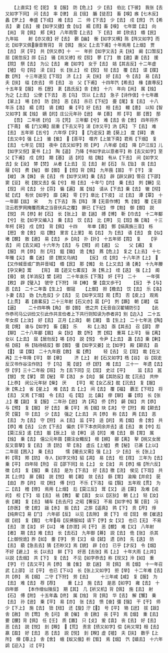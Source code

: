 <!-- { "loadSidebar": true } -->
　　【上直实】佗【驼】　复【服】　防【危上】　少【去】　伯比【下彼】　我张【去又如字下同】　问【去】　率【律】　且【徂】　腯【徒忍】　畜【嗅】瘯【七木反】蠡【罗上】　奉盛【下成】　难【去】　二　帅【下去】　少【去】　戍【庶】　饩【希去】　妻【去】　接【如字又捷】食【似】　繻【须】畜【嗅】　七年盟【孟】　向【尚】　背【佩】　郏【夹】　八年雨雪【上去】　下【去】　衅【欣去】　缗【民】　九年姑
　　射【亦又夜】好【去】　鄾【幽】　衡【如字又横】陈【阵又如字】而北【如字又佩康音胷背】　背【佩】　施父【上去下甫】十年焉用【上烟】　贾【古】　厌【平】　共【供又恭】十　一　年折【如字又舌】夫【扶】　阚【口暂反】屈【居忽反】郧【云】　骚【肖又骖】绞【狡】　蓼【了】　敖【遨】妻【去】　援【院】　祭【去】　为公【去】　雍【如字】　女于【去】　姞【其吉反】十二年虚【墟】　句【钩】　渎【豆】　长【张上】　绞【狡】　轻【去】　覆【去】　谍【牒】　数【所】　十三年遂见【下现】　济【上】　夫【扶】　好【去】　令【去】　易【去】　夫【扶】　缢【衣去】　师【去】　冶　父【下甫】　十四年饩【希去】　椽【直専反】十五年复【服】　栎【歴】　袲【昌氏反】舎【舍】　十六　年向【尚】　属【烛】　为之【上去】　公使【下去】　恶【乌】　饮以【上去】　急子【诗作伋】十七年趡【翠上】　埸【亦】　防【防】　恶【去】　杀已【下纪】　亹【尾】复【去】　十八　年泺【洛】　繻【须】　谪【摘】　乗【平】好【去】　相【去】　轘【患】　以知【智又如字】属【烛】　嫡【的】庄公元年孙【逊】　单【善】　郱【平】　鄑【晋】　郚
　　【吾】　二年禚【灼】　冯【凭】　三年酅【兮】　难【去】舎【舍】　四年将齐【下斋】　樠【门又瞒】屈重【下去又平】溠【诈又平】汭【芮】　下【去】　难【去】　五年郳【五兮】　六年俘【孚】　【乃定反】跪【葵上】　度【铎】　衷【去又中】强【上】　骓【隹】　【荅平】　噬齐【上筮下斋】君焉【下烟】　复【去】　七年见【现】　夜中【去又如字】陨【尹】　八年郕【成】　降【户江反】儿【如字又倪】夏书【上】　陶【遥】　乃降【书如字此以意者平】称【去又如字】至父【下甫】　戍【庶】　期【基】　适【的】　绌【黜】　有从【下去】　间【如字又去】女【汝】　棼【焚】　从者【上去】　见【去】　射【石】　队【坠】　丧【去】　屦【句】　费【秘】　御【御】　【但】背【佩】　九年蔇【噐】　干【干】　浚【峻】　洙【姝】　丧【去】　传【如字又转】乗【去】　辟【辟又辟】管召【下邵】　窦【豆】　税【脱又去】傒【兮】　相【去】　十年勺【灼】　乗【去】　刿【鳜】见【现】　间【去】　分【芬】　徧【遍】　属【烛】　请从【下去】乗【去】　辙【彻】　轼【式】　有伏【如字】　靡【美】　雩【于】臯比【下皮】　过【去】　谭【覃】　十一年鄑【兹】　宋
　　为【下去】　陈【阵】　薄【无音作博】　隽【俊】　覆【无音注云若罗网掩覆而禽之当音伏兵之覆】　罪已【下纪】　悖【勃】　御【御】　説【悦】　共【恭】射【石】　长【张上】　歂【遄】　搏【博】　靳【巾去】　十二年酅【兮】　批【如字又编入】　乗【去】　饮【去】　比【畀】　见【现】醢【海】　十三年柯【哥】　戍【庶】　背【佩】　十四
　　年单【善】　鄄【绢真旃三音】　栎【厯】　舍【舍】　焰【艶】　里言【上里】　祐【右】　为【去】　语【去】　食【似】　堵【覩】　敖【遨】　易【去】　乡【向】　扑【扑】　十五年郳【霓】　复
　　【孚去】　间【去又闻】十六年为【去】　与【预】　阏【遏】　公
　　父【甫】　复【服】　共【恭】　刖【月】　鉏【锄】　诡【鬼】　蔿【危上】　复之【上去】　十七年殱【尖】　麋【迷】　颌【閤又乌纳】
　　【反】　戍【庶】　十八年济【上】　【又作蜮音或广韵并音域】　缗【民】　那【傩】　处【上又去】涌【勇】　十九年媵【孕又剰】鬻
　　【肓】　踖【迹又七畧反】　湫【焦上】　绖【迭】　强【上】　阍【昏】　姚【羊消反】嬖【闭】　二十年哀乐【下落】　奸【干】　二十
　　一年弭【敉】　辟【璧入】　虢守【下狩】　玤【棒】　鞶【盘又歩干】
　　【反】　予【与】　恶【去】　二十二年眚【生上】　御冦
　　【上御】　担【檐去】　饮【去】　乐【洛】　卜妻【去】　妫【九危反】少【去】　见【如字又现】观【贯】　否【皮上】　观焉【上贯】　着【直畧反】二十三年射【石又亦】扈【户】　刿【蹶】　朝【潮】　偪【逼】
　　二十四年桷【角】　御【御】　徳之共【无音自汉翟辅防引】
　　【此作恭司马公训俭又引此作共言俭者上下共行则知读为恭者非】别【边入】　二十五年女叔【上汝】　好【去】　正月【上政】　朝【潮】　眚【生上】　二十七年洮【陶】　竟【境】　谁与【如字】　畜【蓄】　乐
　　和【上洛】　亟【其去】　召【邵】　廖【聊】　二十八年郿【眉】　籴【狄】　数【所】　贾【假】　重耳【上平】　骊【离】　女以【上去】　屈【居勿反】埸【亦】　説【悦】　令尹【上去】　蛊【古】乗【剰】　桔【结】　柣【陆待结反】御【御】　彊【如字又姜】比【如字】　殿【颠去】　县【】　谍【牒】　二十九年廐【救】　蜚【费】
　　轻【去】　见【现】　栽【在又再】三十年降【平】　鄣【章】
　　济【上】　射【石又如字】梏【谷】　谷【奴走反汉书作谷注作防】　于【乌】　莵【徒】　纾【舒】　难【去】　三十一　年遗【去】　俘【孚】三十二年般【班】　为【去下同】见【现】　史过【平】
　　监【去】　嚚【银】　党【掌】　閟【秘】　荦【洛】　乡【向】　鍼【其防反】酖【沉去】　共仲【上恭】　闵公元年豺【柴】　厌
　　【平】　昵【女乙反】酖【沉去】　复【服】　湫【焦上】　省【星上】　难【去】去【上】　间【去】　覆【福】　覇王【下旺】　将【去】　又焉【下烟】　令【去】　屯【窀】　比【鼻】　瘳【聊】　蕃【烦】　长【张上】覆【副】　复【服】　二年孙【逊】　汭【芮】　侨【乔】　齮【蚁】　共【恭】　与【预】　复【服】　好【去】　乗【平】　焉【烟】玦【决】　守【狩】　殿【颠去】　荧【萤】　华【去】　少【去】　强之【上去】　共【恭】　称【去】　两【去】　恶【去】　为【去】　守【狩】　从【去】　监【平】　适【的】　焉【烟】　舎【舍】　共【恭】难【去】　公衣【下去】　偏衣【平下本衣同余并去】逺【去】　衷【中】尨【莫江反】逺【去】　脤【辰上】　谂【审】　适【的】　难【去】　繇【胃】　属【烛】　乗【去】　僖公元年聂【摄注女輙反】　柽【頳】　郦【离】　挐【桃又女居反又音拏】复【去】　溃【防】　荦【洛】　虚丘【上墟】　费【秘】　已甚【上以】　二年屈【困入】　乗【去】
　　懦【暖去又需】强【上】　少【去】　长【张上】　軡【零】　鄍【防】　寺人【如字又侍】貂【凋】　易【去】　稔【荏】　三年为【去】　乗【平】　四年陉【刑】　召【邵下同】处【上】　女【汝】　共【恭】缩【所六反】徴【贞】　复【服】　乗【去】　是为【下去】　好【去】徼【浇】　侯见【下现】　共其【上供】　扉【翡】　説【悦】　朝【潮】　敛【去】　繇【胃】　渝羭【并俞】　莸【由】　胙【祚】　坟【粉】　傅【付】　不乐【下洛】　缢【翳】　五年观【贯】　为二【去】　稽【啓】　焉用【上烟】　尨【莫江反】　茸【又】　适【蒙】　及难【戎的】　校【下】　垣【去】　袪【教】　翟【袁】　女以【区狄】　朝【上】　轻【汝】　丧【潮】　复【去】　辅车【去去尺】之昭【奢反】　不易【如字书】繄【音】　冯【亦医】　使【皮】　謡【氷】　振【去】　之旂【遥真】　鹑【下】　贲【芹】　焞【纯奔它】易【门】　六年郤【反】　以见【去隙】　衰【下】　绖【现】　榇【崔迭】祓【初】　复【觐】　七年母【反拂服如】请下【字】女【又】　也已【无】　不易【去】　泄【汝】　奸【以】　堵【亦泄】间【干】　恶【覩】　难【又】　八年射【者】　期【去】难【去】　长【去石】　九年御【朞】　説【去】　佹【张】　杀其【上御悦诡】胙【如】　耋【字】　劳【又】　级【弑】　遗【祚】　先【迭】　防【去】　藐【急去去】猜【丕眇又】焉【貌】　辟【仓】　已乎【才反】　令【烟】　不好【避上】　长【以去】　鲜【下】　好恶【去张】焉【上】　十年大雨【上并】　以説【去烟】　共【下】　复【去】　不见【如字恭去】称【现又】泠【如】　重【字】　行【去又平】共【恭】　骓【隹】　歂【遄】　背【佩】　焉【烟】　十一年召武【上邵】　过【平】　也已【下以】　长【张上又如字】　拒【举】　十二年难【去】　共【恭】　焉【烟】　二守【下狩】　劳【去】
　　十三年咸【咸】　复【服】　为【去】　难【去】　荐【荐】
　　重【上】　施【去】　是恶【如字】　雍【去】　十四年鄫
　　【本作缯似陵反】　期【其】　几【祈又机】背【佩】　施【去】　射【石】　傅【附】　十五年螽【终】　属【烛】　背【佩】　华【去】　解【蟹】　乗【去】　孙【逊】　乗【平】　易【亦】　张【去】　愤【奋】彊【强】　干【干】　师少【下上】　施【去】　狃【纽】　还【旋】泞【】　号【平】　辂【迓】　拔【跋】　舎【赦】　防【莺】　免【问】　衰【催】　舎【赦】　丧【平】　焉【烟】　重【去】　要【腰】背【佩】　任【壬】　质【置】　只【攴】　爰【袁】　丧【去】　好【去】　恶【去】　説【悦】　刲【睽】　【荒】　责言【债又如字】偿【尚又常】相【去】　嬴【盈】　好【去】　恶【去】　説【悦】　刲【睽】虚【墟】　夫【扶】　数乎【上所】　僔【尊上】　舎【舍】　蛾【蚁又俄】析【晳】　焉【烟】　饩【嬉去】　十六年鹢【迎入】　过【平】
